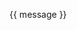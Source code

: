 {{ message }}

<script lang="ts">
import { Component, Vue } from 'vue-property-decorator'

@Component
export default class TsInMd extends Vue {
  message = 'TypeScript in Markdown3'
}
</script>
